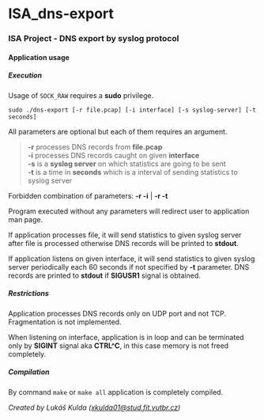 # ISA_dns-export
### ISA Project - DNS export by syslog protocol
#### Application usage
##### Execution

Usage of `SOCK_RAW` requires a **sudo** privilege.   

```
sudo ./dns-export [-r file.pcap] [-i interface] [-s syslog-server] [-t seconds]
```  

All parameters are optional but each of them requires an argument.  
>**-r** processes DNS records from **file.pcap**  
**-i** processes DNS records caught on given **interface**  
**-s** is a **syslog server** on which statistics are going to be sent  
**-t** is a time in **seconds** which is a interval of sending statistics to
syslog server  

Forbidden combination of parameters: **-r -i** | **-r -t**  

Program executed without any parameters will redirect user to
application man page.  

If application processes file, it will send statistics to given syslog server
after file is processed otherwise DNS records will be printed to **stdout**.
  
If application listens on given interface, it will send statistics to given 
syslog server periodically each 60 seconds if not specified by **-t** parameter.
DNS records are printed to **stdout** if **SIGUSR1** signal is obtained.  

##### Restrictions

Application processes DNS records only on UDP port and not TCP. Fragmentation is
not implemented.

When listening on interface, application is in loop and can be terminated
only by **SIGINT** signal aka **CTRL^C**, in this case memory is not 
freed completely.

##### Compilation

By command ``make`` or `make all` application is completely compiled.

*_Created by Lukáš Kulda (xkulda01@stud.fit.vutbr.cz)_*